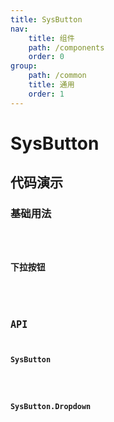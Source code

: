 ```yaml
---
title: SysButton
nav:
    title: 组件
    path: /components
    order: 0
group:
    path: /common
    title: 通用
    order: 1
---
```

# SysButton

## 代码演示

### 基础用法
  <code src="./demo/base.tsx">

### 下拉按钮
  <code src="./demo/dropdown.tsx">

## API

### SysButton
<API src="./SysButton.tsx" hideTitle  ></API>

### SysButton.Dropdown
<API src="./SysDropdown.tsx" hideTitle>